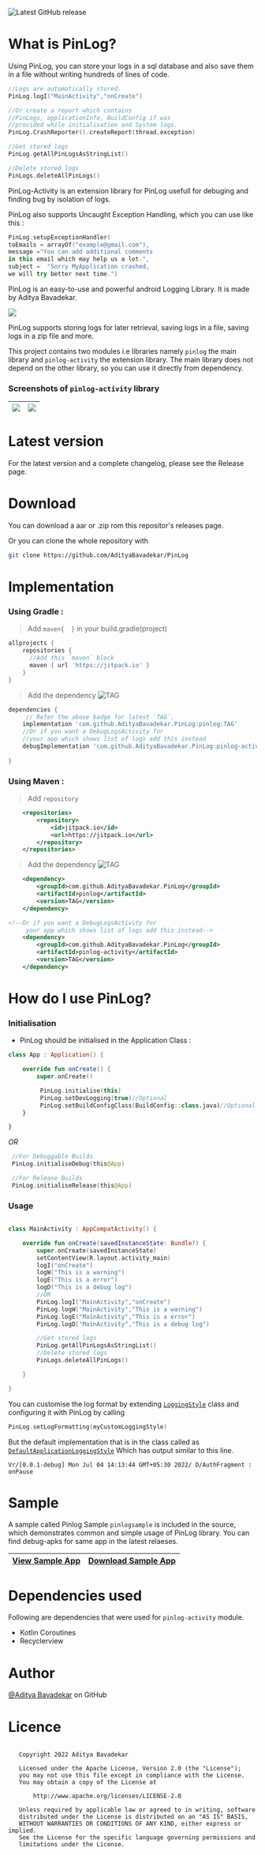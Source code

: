 ![Latest GitHub release ](https://img.shields.io/github/v/release/adityabavadekar/PinLog?label=PinLog)

# What is PinLog?
Using PinLog, you can store your logs in a sql database and also save them in a file without writing hundreds of lines of code. 
```kt
//Logs are automatically stored.
PinLog.logI("MainActivity","onCreate")

//Or create a report which contains 
//PinLogs, applicationInfo, BuildConfig if was 
//provided while initialisation and System logs.
PinLog.CrashReporter().createReport(thread,exception)

//Get stored logs 
PinLog.getAllPinLogsAsStringList() 

//Delete stored logs 
PinLogs.deleteAllPinLogs()
```


PinLog-Activity is
an extension library for PinLog usefull for debuging and finding bug by isolation of logs. 



PinLog also supports Uncaught Exception Handling, which you can use like this :
```kt
PinLog.setupExceptionHandler(
toEmails = arrayOf("example@gmail.com"), 
message ="You can add additional comments 
in this email which may help us a lot.",
subject =  "Sorry MyApplication crashed, 
we will try better next time.")
```

PinLog is an easy-to-use and powerful android Logging Library. It is made by Aditya Bavadekar.

![](https://github.com/AdityaBavadekar/PinLog/blob/master/icon-512.png)

PinLog supports storing logs for later retrieval, saving logs in a file, saving logs in a zip file and more.

This project contains two modules i.e libraries namely  `pinlog` the main library and `pinlog-activity` the extension library.
The main library does not depend on the other library, so you can use it directly from dependency.

### Screenshots of `pinlog-activity` library

|![](/Screenshot_20220604-163925.png)|![](Screenshot_20220604-164142_AdvanceLog.jpg)|
|---|---|

# Latest version
For the latest version and a complete changelog, please see the Release page.
# Download
You can download a aar or .zip rom this repositor's releases page.

Or you can clone the whole repository with 
```bash
git clone https://github.com/AdityaBavadekar/PinLog
```

# Implementation 

### Using Gradle : 
> Add `maven{  }` in your build.gradle(project)
```gradle
allprojects {
    repositories {
      //Add this `maven` block
      maven { url 'https://jitpack.io' }
    }
}
```
> Add the dependency
 ![TAG](https://jitpack.io/v/AdityaBavadekar/PinLog.svg)
```gradle
dependencies {
     // Refer the above badge for latest `TAG`.
    implementation 'com.github.AdityaBavadekar.PinLog:pinlog:TAG'
    //Or if you want a DebugLogsActivity for 
    //your app which shows list of logs add this instead
    debugImplementation 'com.github.AdityaBavadekar.PinLog:pinlog-activity:TAG'
    
}
```
### Using Maven : 
> Add `repository`
```xml
	<repositories>
		<repository>
		    <id>jitpack.io</id>
		    <url>https://jitpack.io</url>
		</repository>
	</repositories>
```
> Add the dependency
![TAG](https://jitpack.io/v/AdityaBavadekar/PinLog.svg)
```xml
	<dependency>
	    <groupId>com.github.AdityaBavadekar.PinLog</groupId>
	    <artifactId>pinlog</artifactId>
	    <version>TAG</version>
	</dependency>
```

```xml
<!--Or if you want a DebugLogsActivity for 
     your app which shows list of logs add this instead-->
	<dependency>
	    <groupId>com.github.AdityaBavadekar.PinLog</groupId>
	    <artifactId>pinlog-activity</artifactId>
	    <version>TAG</version>
	</dependency>
```

# How do I use PinLog?

### Initialisation
 - PinLog should be initialised in the Application Class :
```kotlin
class App : Application() {

    override fun onCreate() {
        super.onCreate()

         PinLog.initialise(this)
         PinLog.setDevLogging(true)//Optional
         PinLog.setBuildConfigClass(BuildConfig::class.java)//Optional
    }

}
```
*OR*
```kotlin
 //For Debuggable Builds
 PinLog.initialiseDebug(this@App)

 //For Release Builds
 PinLog.initialiseRelease(this@App)
```

### Usage
```kotlin

class MainActivity : AppCompatActivity() {

    override fun onCreate(savedInstanceState: Bundle?) {
        super.onCreate(savedInstanceState)
        setContentView(R.layout.activity_main)
        logI("onCreate")
        logW("This is a warning")
        logE("This is a error")
        logD("This is a debug log")
        //OR
        PinLog.logI("MainActivity","onCreate")
        PinLog.logW("MainActivity","This is a warning")
        PinLog.logE("MainActivity","This is a error")
        PinLog.logD("MainActivity","This is a debug log")

        //Get stored logs
        PinLog.getAllPinLogsAsStringList()
        //Delete stored logs
        PinLogs.deleteAllPinLogs()

    }

}
```


You can customise the log format 
by extending [`LoggingStyle`](https://github.com/AdityaBavadekar/PinLog/blob/master/pinlog/src/main/java/com/adityaamolbavadekar/pinlog/LoggingStyle.kt) class and 
configuring it with PinLog by calling 

```kt
PinLog.setLogFormatting(myCustomLoggingStyle)
```


But the default implementation that is in 
the class called as [`DefaultApplicationLoggingStyle`](https://github.com/AdityaBavadekar/PinLog/blob/master/pinlog/src/main/java/com/adityaamolbavadekar/pinlog/DefaultApplicationLoggingStyle.kt)
Which has output similar to this line.
```
Vr/[0.0.1-debug] Mon Jul 04 14:13:44 GMT+05:30 2022/ D/AuthFragment : onPause
```

# Sample
A sample called Pinlog Sample `pinlogsample` is included in the source, which
demonstrates common and simple usage of PinLog library. 
You can find debug-apks for same app in the latest relaeses.

|[View Sample App](https://github.com/AdityaBavadekar/PinLog/blob/master/pinlogsample)|[Download Sample App](https://github.com/AdityaBavadekar/PinLog/releases/latest)|
|--|--|

# Dependencies used 
Following are dependencies that were used for `pinlog-activity` module.
- Kotlin Coroutines 
- Recyclerview

# Author
[@Aditya Bavadekar](https://github.com/AdityaBavadekar) on GitHub 

# Licence

```

   Copyright 2022 Aditya Bavadekar

   Licensed under the Apache License, Version 2.0 (the "License");
   you may not use this file except in compliance with the License.
   You may obtain a copy of the License at

       http://www.apache.org/licenses/LICENSE-2.0

   Unless required by applicable law or agreed to in writing, software
   distributed under the License is distributed on an "AS IS" BASIS,
   WITHOUT WARRANTIES OR CONDITIONS OF ANY KIND, either express or implied.
   See the License for the specific language governing permissions and
   limitations under the License.

```
